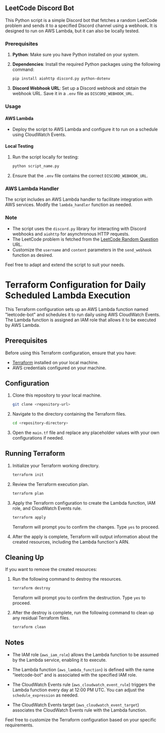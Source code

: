 ## LeetCode Discord Bot

This Python script is a simple Discord bot that fetches a random LeetCode problem and sends it to a specified Discord channel using a webhook. It is designed to run on AWS Lambda, but it can also be locally tested.

### Prerequisites

1. **Python**: Make sure you have Python installed on your system.

2. **Dependencies**: Install the required Python packages using the following command:

   ```bash
   pip install aiohttp discord.py python-dotenv
   ```

3. **Discord Webhook URL**: Set up a Discord webhook and obtain the webhook URL. Save it in a `.env` file as `DISCORD_WEBHOOK_URL`.

### Usage

#### AWS Lambda

- Deploy the script to AWS Lambda and configure it to run on a schedule using CloudWatch Events.

#### Local Testing

1. Run the script locally for testing:

   ```bash
   python script_name.py
   ```

2. Ensure that the `.env` file contains the correct `DISCORD_WEBHOOK_URL`.

### AWS Lambda Handler

The script includes an AWS Lambda handler to facilitate integration with AWS services. Modify the `lambda_handler` function as needed.

### Note

- The script uses the `discord.py` library for interacting with Discord webhooks and `aiohttp` for asynchronous HTTP requests.
- The LeetCode problem is fetched from the [LeetCode Random Question](https://leetcode.com/problems/random-one-question/) URL.
- Customize the `username` and `content` parameters in the `send_webhook` function as desired.

Feel free to adapt and extend the script to suit your needs.

# Terraform Configuration for Daily Scheduled Lambda Execution

This Terraform configuration sets up an AWS Lambda function named "leetcode-bot" and schedules it to run daily using AWS CloudWatch Events. The Lambda function is assigned an IAM role that allows it to be executed by AWS Lambda.

## Prerequisites

Before using this Terraform configuration, ensure that you have:

- [Terraform](https://www.terraform.io/) installed on your local machine.
- AWS credentials configured on your machine.

## Configuration

1. Clone this repository to your local machine.

   ```bash
   git clone <repository-url>
   ```

2. Navigate to the directory containing the Terraform files.

   ```bash
   cd <repository-directory>
   ```

3. Open the `main.tf` file and replace any placeholder values with your own configurations if needed.

## Running Terraform

1. Initialize your Terraform working directory.

   ```bash
   terraform init
   ```

2. Review the Terraform execution plan.

   ```bash
   terraform plan
   ```

3. Apply the Terraform configuration to create the Lambda function, IAM role, and CloudWatch Events rule.

   ```bash
   terraform apply
   ```

   Terraform will prompt you to confirm the changes. Type `yes` to proceed.

4. After the apply is complete, Terraform will output information about the created resources, including the Lambda function's ARN.

## Cleaning Up

If you want to remove the created resources:

1. Run the following command to destroy the resources.

   ```bash
   terraform destroy
   ```

   Terraform will prompt you to confirm the destruction. Type `yes` to proceed.

2. After the destroy is complete, run the following command to clean up any residual Terraform files.

   ```bash
   terraform clean
   ```

## Notes

- The IAM role (`aws_iam_role`) allows the Lambda function to be assumed by the Lambda service, enabling it to execute.

- The Lambda function (`aws_lambda_function`) is defined with the name "leetcode-bot" and is associated with the specified IAM role.

- The CloudWatch Events rule (`aws_cloudwatch_event_rule`) triggers the Lambda function every day at 12:00 PM UTC. You can adjust the `schedule_expression` as needed.

- The CloudWatch Events target (`aws_cloudwatch_event_target`) associates the CloudWatch Events rule with the Lambda function.

Feel free to customize the Terraform configuration based on your specific requirements.